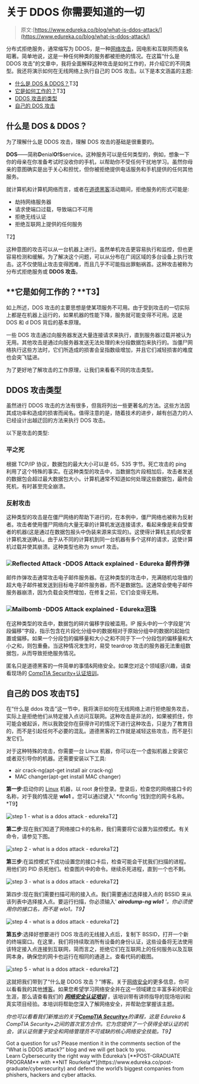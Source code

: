 # 关于 DDOS 你需要知道的一切

> 原文:[https://www.edureka.co/blog/what-is-ddos-attack/](https://www.edureka.co/blog/what-is-ddos-attack/)

分布式拒绝服务，通常缩写为 DDOS，是一种[网络攻击](https://www.youtube.com/watch?v=Dk-ZqQ-bfy4)，因电影和互联网而臭名昭著。简单地说，这是一种任何种类的服务都被拒绝的情况。在这篇“什么是 DDOS 攻击”的文章中，我将全面解释这种攻击是如何工作的，并介绍它的不同类型。我还将演示如何在无线网络上执行自己的 DOS 攻击。以下是本文涵盖的主题:

*   [什么是 DOS & DDOS？](#what-is-ddos)T3】
*   [它是如何工作的？](#working)T3】
*   [DDOS 攻击的类型](#types)
*   [自己的 DOS 攻击](#demo)

## **什么是 DOS & DDOS？**

为了理解什么是 DDOS 攻击，理解 DOS 攻击的基础是很重要的。

**DOS**——简称**D**enial**O**f**S**service。这种服务可以是任何类型的，例如，想象一下你的母亲在你准备考试时没收你的手机，以帮助你不受任何干扰地学习。虽然你母亲的意图确实是出于关心和担忧，但你被拒绝提供电话服务和手机提供的任何其他服务。

就计算机和计算机网络而言，或者在[道德黑客](https://www.edureka.co/blog/ethical-hacking-tutorial/)活动期间，拒绝服务的形式可能是:

*   劫持网络服务器
*   请求使端口过载，导致端口不可用
*   拒绝无线认证
*   拒绝互联网上提供的任何服务

T2】

这种意图的攻击可以从一台机器上进行。虽然单机攻击更容易执行和监控，但也更容易检测和缓解。为了解决这个问题，可以从分布在广阔区域的多台设备上执行攻击。这不仅使阻止攻击变得困难，而且几乎不可能指出罪魁祸首。这种攻击被称为分布式拒绝服务或 **DDOS 攻击**。

## **它是如何工作的？**T3】

如上所述，DOS 攻击的主要思想是使某项服务不可用。由于受到攻击的一切实际上都是在机器上运行的，如果机器的性能下降，服务就可能变得不可用。这是 DOS 和 d DOS 背后的基本原理。

一些 DOS 攻击通过向服务器发送大量连接请求来执行，直到服务器过载并被认为无用。其他攻击是通过向服务器发送无法处理的未分段数据包来执行的。当僵尸网络执行这些方法时，它们所造成的损害会呈指数级增加，并且它们减轻损害的难度也会突飞猛进。

为了更好地了解攻击的工作原理，让我们来看看不同的攻击类型。

## **DDOS 攻击类型**

虽然进行 DDOS 攻击的方法有很多，但我将列出一些更著名的方法。这些方法因其成功率和造成的损害而闻名。值得注意的是，随着技术的进步，越有创造力的人已经设计出越迂回的方法来执行 DOS 攻击。

以下是攻击的类型:

### **平之死**

根据 TCP/IP 协议，数据包的最大大小可以是 65，535 字节。死亡攻击的 ping 利用了这个特殊的事实。在这种类型的攻击中，当数据包片段相加后，攻击者发送的数据包会超过最大数据包大小。计算机通常不知道如何处理这些数据包，最终会死机，有时甚至完全崩溃。

### **反射攻击**

这种类型的攻击是在僵尸网络的帮助下进行的，在本例中，僵尸网络也被称为反射者。攻击者使用僵尸网络向大量无辜的计算机发送连接请求，看起来像是来自受害者的机器(这是通过在数据包报头中伪装来源来实现的)。这使得计算机主机向受害计算机发送确认。由于从不同的计算机到同一台机器有多个这样的请求，这使计算机过载并使其崩溃。这种类型也称为 smurf 攻击。

### ![Reflected Attack -DDOS Attack explained - Edureka](../Images/55b5205dba17b8036c80e00ed4771b66.png) **邮件炸弹**

邮件炸弹攻击通常攻击电子邮件服务器。在这种类型的攻击中，充满随机垃圾值的超大电子邮件被发送到目标电子邮件服务器，而不是数据包。这通常会使电子邮件服务器崩溃，因为负载会突然增加，在修复之前，它们会变得无用。

### **![Mailbomb -DDOS Attack explained - Edureka](../Images/01494933b9c448d52c6f49f9942519ae.png)泪珠**

在这种类型的攻击中，数据包的碎片偏移字段被滥用。IP 报头中的一个字段是“片段偏移”字段，指示包含在片段化分组中的数据相对于原始分组中的数据的起始位置或偏移。如果一个分段包的偏移量和大小之和不同于下一个分段包的偏移量和大小之和，则包重叠。当这种情况发生时，易受 teardrop 攻击的服务器无法重组数据包，从而导致拒绝服务情况。

匿名只是道德黑客的一件简单的事情&网络安全。如果您对这个领域感兴趣，请查看现场的 [CompTIA Security+认证培训](https://www.edureka.co/comptia-security-plus-certification-training)。

## **自己的 DOS 攻击**T5】

在“什么是 ddos 攻击”这一节中，我将演示如何在无线网络上进行拒绝服务攻击，实际上是拒绝他们从特定接入点访问互联网。这种攻击是非法的，如果被抓住，你可能会被起诉，所以我敦促你在获得许可的情况下进行这种攻击，只是为了教育目的，而不是引起任何不必要的混乱。道德黑客的工作就是减轻这些攻击，而不是引发它们。

对于这种特殊的攻击，你需要一台 Linux 机器，你可以在一个虚拟机器上安装它或者双引导你的机器。还需要安装以下工具:

*   air crack-ng(apt-get install air crack-ng)
*   MAC changer(apt-get install MAC changer)

**第一步**:启动你的 [Linux](https://www.edureka.co/blog/ethical-hacking-using-kali-linux/) 机器，以 root 身份登录。登录后，检查您的网络接口卡的名称，对于我的情况是 **wlo1** 。您可以通过键入' *ifconfig '找到您的网卡名称。*T9】

![step 1 - what is a ddos attack - edureka](../Images/b588f2b902a1a36dabef750c03be0726.png)T2】

**第二步**:现在我们知道了网络接口卡的名称，我们需要将它设置为监控模式。有关命令，请参见下图。

![step 2 - what is a ddos attack - edureka](../Images/b41a9617eba4b818e0cb0e0e05fff7db.png)T2】

**第三步**:在监控模式下成功设置您的接口卡后，检查可能会干扰我们扫描的进程。用他们的 PID 杀死他们。检查图片中的命令。继续杀死进程，直到一个也不剩。

![step 3 - what is a ddos attack - edureka](../Images/42a32c4298c837553397070273eac910.png)T2】

第四步:现在我们需要扫描可用的接入点。我们需要通过选择接入点的 BSSID 来从该列表中选择接入点。要运行扫描，你必须输入' ***airodump-ng wlo1** '。你必须使用你的接口名，而不是 wlo1。T9】*

![step 4 - what is a ddos attack - edureka](../Images/12d618aab97537981bd05b3261bcc4ad.png)T2】

**第五步**:选择好想要进行 DOS 攻击的无线接入点后，复制下 BSSID，打开一个新的终端窗口。在这里，我们将持续取消所有设备的身份认证，这些设备将无法使用该特定接入点连接到互联网，简而言之，拒绝它们在互联网上的任何服务以及互联网本身。确保您的网卡也运行在相同的通道上。查看代码的截图。

![step 5 - what is a ddos attack - edureka](../Images/fdb0ba378bff378c7158fda52bae277a.png)T2】

这就把我们带到了“什么是 DDOS 攻击？”博客。关于[网络安全](https://www.edureka.co/blog/what-is-cybersecurity/)的更多信息，你可以看看我的其他[博客](https://www.edureka.co/blog/?s=cybersecurity)。如果您希望学习网络安全并在这一领域建立丰富多彩的职业生涯，那么请查看我们的 [***网络安全认证培训***](https://www.edureka.co/cybersecurity-certification-training) ，该培训带有讲师指导的现场培训和真实项目经验。本培训将帮助您深入了解网络安全，并帮助您掌握该主题。

*你也可以看看我们新推出的关于[**CompTIA Security+**](https://www.edureka.co/comptia-security-plus-certification-training)的课程，这是 Edureka & CompTIA Security+之间的首次官方合作。它为您提供了一个获得全球认证的机会，该认证侧重于安全和网络管理员不可或缺的核心网络安全技能。T9】*

<article class="maincontentblog">Got a question for us? Please mention it in the comments section of the “What is DDOS attack?” blog and we will get back to you.</article>

<article>Learn Cybersecurity the right way with Edureka’s [**POST-GRADUATE PROGRAM** with **NIT Rourkela**](https://www.edureka.co/post-graduate/cybersecurity) and defend the world’s biggest companies from phishers, hackers and cyber attacks.</article>